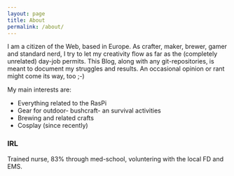 ```yaml
---
layout: page
title: About
permalink: /about/
---
```


I am a citizen of the Web, based in Europe. As crafter, maker, brewer, gamer and standard nerd, I try to let my creativity flow as far as the (completely unrelated) day-job permits. This Blog, along with any git-repositories, is meant to document my struggles and results. An occasional opinion or rant might come its way, too ;-)

My main interests are:
* Everything related to the RasPi
* Gear for outdoor- bushcraft- an survival activities
* Brewing and related crafts
* Cosplay (since recently)

### IRL
Trained nurse, 83% through med-school, voluntering with the local FD and EMS.
